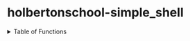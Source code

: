 # holbertonschool-simple_shell

<details><summary>Table of Functions</summary>
  
|Function|Prototype|
|----------|-----------|
|printf|`(This is the prototype)`|
</details>

